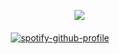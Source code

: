 　　　　　　　　　　　　　 　　　　　 　　　　　　![](https://komarev.com/ghpvc/?username=innocntluvr)

　　　　　　　　　　　　　 　　　　[![spotify-github-profile](https://spotify-github-profile.kittinanx.com/api/view?uid=58v4bgn913mo9fs0czwekk4cg&cover_image=true&theme=default&show_offline=false&background_color=121212&interchange=false)](https://github.com/kittinan/spotify-github-profile)

